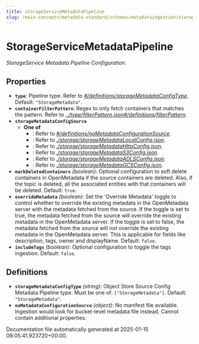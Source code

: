```yaml
---
title: storageServiceMetadataPipeline
slug: /main-concepts/metadata-standard/schemas/metadataingestion/storageservicemetadatapipeline
---
```


# StorageServiceMetadataPipeline

*StorageService Metadata Pipeline Configuration.*

## Properties

- **`type`**: Pipeline type. Refer to *[#/definitions/storageMetadataConfigType](#definitions/storageMetadataConfigType)*. Default: `"StorageMetadata"`.
- **`containerFilterPattern`**: Regex to only fetch containers that matches the pattern. Refer to *[../type/filterPattern.json#/definitions/filterPattern](#/type/filterPattern.json#/definitions/filterPattern)*.
- **`storageMetadataConfigSource`**
  - **One of**
    - : Refer to *[#/definitions/noMetadataConfigurationSource](#definitions/noMetadataConfigurationSource)*.
    - : Refer to *[./storage/storageMetadataLocalConfig.json](#storage/storageMetadataLocalConfig.json)*.
    - : Refer to *[./storage/storageMetadataHttpConfig.json](#storage/storageMetadataHttpConfig.json)*.
    - : Refer to *[./storage/storageMetadataS3Config.json](#storage/storageMetadataS3Config.json)*.
    - : Refer to *[./storage/storageMetadataADLSConfig.json](#storage/storageMetadataADLSConfig.json)*.
    - : Refer to *[./storage/storageMetadataGCSConfig.json](#storage/storageMetadataGCSConfig.json)*.
- **`markDeletedContainers`** *(boolean)*: Optional configuration to soft delete containers in OpenMetadata if the source containers are deleted. Also, if the topic is deleted, all the associated entities with that containers will be deleted. Default: `true`.
- **`overrideMetadata`** *(boolean)*: Set the 'Override Metadata' toggle to control whether to override the existing metadata in the OpenMetadata server with the metadata fetched from the source. If the toggle is set to true, the metadata fetched from the source will override the existing metadata in the OpenMetadata server. If the toggle is set to false, the metadata fetched from the source will not override the existing metadata in the OpenMetadata server. This is applicable for fields like description, tags, owner and displayName. Default: `false`.
- **`includeTags`** *(boolean)*: Optional configuration to toggle the tags ingestion. Default: `false`.
## Definitions

- **`storageMetadataConfigType`** *(string)*: Object Store Source Config Metadata Pipeline type. Must be one of: `["StorageMetadata"]`. Default: `"StorageMetadata"`.
- **`noMetadataConfigurationSource`** *(object)*: No manifest file available. Ingestion would look for bucket-level metadata file instead. Cannot contain additional properties.


Documentation file automatically generated at 2025-01-15 09:05:41.923720+00:00.
